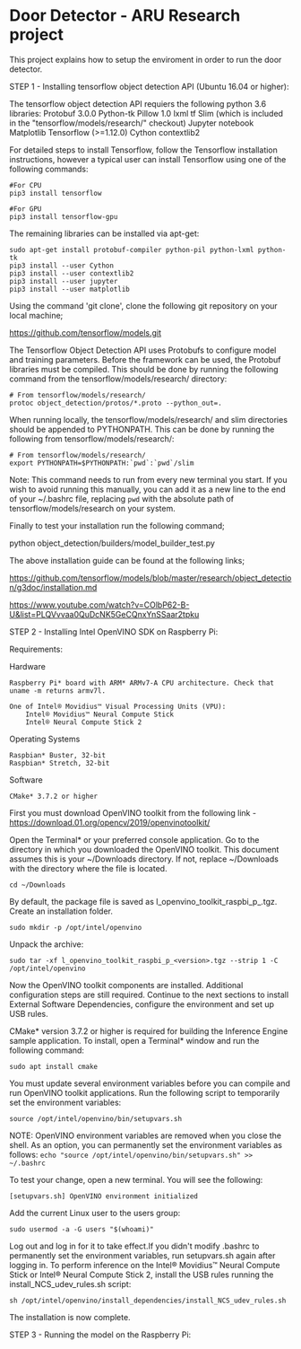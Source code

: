 # Door Detector - ARU Research project

This project explains how to setup the enviroment in order to run the door detector. 

STEP 1 - Installing tensorflow object detection API (Ubuntu 16.04 or higher):
 
The tensorflow object detection API requiers the following python 3.6 libraries: 
Protobuf 3.0.0
Python-tk
Pillow 1.0
lxml
tf Slim (which is included in the "tensorflow/models/research/" checkout)
Jupyter notebook
Matplotlib
Tensorflow (>=1.12.0)
Cython
contextlib2

For detailed steps to install Tensorflow, follow the Tensorflow installation instructions, however a typical user can install Tensorflow using one of the following commands:
 
 ````
#For CPU 
pip3 install tensorflow

#For GPU 
pip3 install tensorflow-gpu
````
The remaining libraries can be installed via apt-get:

````
sudo apt-get install protobuf-compiler python-pil python-lxml python-tk
pip3 install --user Cython
pip3 install --user contextlib2
pip3 install --user jupyter
pip3 install --user matplotlib
````
Using the command 'git clone', clone the following git repository on your local machine;

https://github.com/tensorflow/models.git

The Tensorflow Object Detection API uses Protobufs to configure model and training parameters. Before the framework can be used, the Protobuf libraries must be compiled. This should be done by running the following command from the tensorflow/models/research/ directory:

````
# From tensorflow/models/research/
protoc object_detection/protos/*.proto --python_out=.
````

When running locally, the tensorflow/models/research/ and slim directories should be appended to PYTHONPATH. This can be done by running the following from tensorflow/models/research/:
````
# From tensorflow/models/research/
export PYTHONPATH=$PYTHONPATH:`pwd`:`pwd`/slim
````
Note: This command needs to run from every new terminal you start. If you wish to avoid running this manually, you can add it as a new line to the end of your ~/.bashrc file, replacing `pwd` with the absolute path of tensorflow/models/research on your system.

Finally to test your installation run the following command;

python object_detection/builders/model_builder_test.py

The above installation guide can be found at the following links; 

https://github.com/tensorflow/models/blob/master/research/object_detection/g3doc/installation.md

https://www.youtube.com/watch?v=COlbP62-B-U&list=PLQVvvaa0QuDcNK5GeCQnxYnSSaar2tpku

STEP 2 - Installing Intel OpenVINO SDK on Raspberry Pi:

Requirements:

Hardware

    Raspberry Pi* board with ARM* ARMv7-A CPU architecture. Check that uname -m returns armv7l.

    One of Intel® Movidius™ Visual Processing Units (VPU):
        Intel® Movidius™ Neural Compute Stick
        Intel® Neural Compute Stick 2

Operating Systems

    Raspbian* Buster, 32-bit
    Raspbian* Stretch, 32-bit

Software

    CMake* 3.7.2 or higher
    
First you must download OpenVINO toolkit from the following link - https://download.01.org/opencv/2019/openvinotoolkit/

Open the Terminal* or your preferred console application.
Go to the directory in which you downloaded the OpenVINO toolkit. This document assumes this is your ~/Downloads directory. If not, replace ~/Downloads with the directory where the file is located.

``
cd ~/Downloads
``

By default, the package file is saved as l_openvino_toolkit_raspbi_p_<version>.tgz. Create an installation folder.
 
``
sudo mkdir -p /opt/intel/openvino
``

Unpack the archive:

``
sudo tar -xf l_openvino_toolkit_raspbi_p_<version>.tgz --strip 1 -C /opt/intel/openvino
``

Now the OpenVINO toolkit components are installed. Additional configuration steps are still required. Continue to the next sections to install External Software Dependencies, configure the environment and set up USB rules.

CMake* version 3.7.2 or higher is required for building the Inference Engine sample application. To install, open a Terminal* window and run the following command:

``
sudo apt install cmake
``

You must update several environment variables before you can compile and run OpenVINO toolkit applications. Run the following script to temporarily set the environment variables:

``
source /opt/intel/openvino/bin/setupvars.sh
``

NOTE: OpenVINO environment variables are removed when you close the shell. As an option, you can permanently set the environment variables as follows:
``
echo "source /opt/intel/openvino/bin/setupvars.sh" >> ~/.bashrc
``

To test your change, open a new terminal. You will see the following:

``
[setupvars.sh] OpenVINO environment initialized
``

Add the current Linux user to the users group:

``
sudo usermod -a -G users "$(whoami)"
``

Log out and log in for it to take effect.If you didn't modify .bashrc to permanently set the environment variables, run setupvars.sh again after logging in. To perform inference on the Intel® Movidius™ Neural Compute Stick or Intel® Neural Compute Stick 2, install the USB rules running the install_NCS_udev_rules.sh script:

``
sh /opt/intel/openvino/install_dependencies/install_NCS_udev_rules.sh
``

The installation is now complete. 

STEP 3 - Running the model on the Raspberry Pi:









